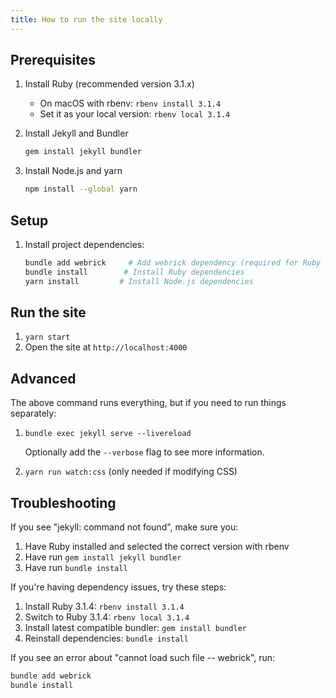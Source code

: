 ```yaml
---
title: How to run the site locally
---
```


## Prerequisites

1. Install Ruby (recommended version 3.1.x)
   - On macOS with rbenv: `rbenv install 3.1.4`
   - Set it as your local version: `rbenv local 3.1.4`

2. Install Jekyll and Bundler
   ```bash
   gem install jekyll bundler
   ```

3. Install Node.js and yarn
   ```bash
   npm install --global yarn
   ```

## Setup

1. Install project dependencies:
   ```bash
   bundle add webrick     # Add webrick dependency (required for Ruby 3.x)
   bundle install        # Install Ruby dependencies
   yarn install         # Install Node.js dependencies
   ```

## Run the site

1. `yarn start`
2. Open the site at `http://localhost:4000`

## Advanced

The above command runs everything, but if you need to run things separately:

1. `bundle exec jekyll serve --livereload`

    Optionally add the `--verbose` flag to see more information.

2. `yarn run watch:css` (only needed if modifying CSS)

## Troubleshooting

If you see "jekyll: command not found", make sure you:
1. Have Ruby installed and selected the correct version with rbenv
2. Have run `gem install jekyll bundler`
3. Have run `bundle install`

If you're having dependency issues, try these steps:
1. Install Ruby 3.1.4: `rbenv install 3.1.4`
2. Switch to Ruby 3.1.4: `rbenv local 3.1.4`
3. Install latest compatible bundler: `gem install bundler`
4. Reinstall dependencies: `bundle install`

If you see an error about "cannot load such file -- webrick", run:
```bash
bundle add webrick
bundle install
```
